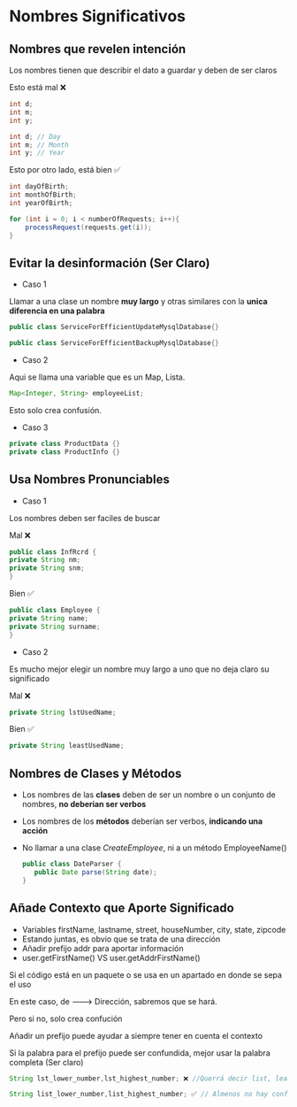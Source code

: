 # Nombres Significativos

## Nombres que revelen intención

Los nombres tienen que describir el dato a guardar y deben de ser claros

Esto está mal ❌

``` java
int d;
int m;
int y;
```

``` java
int d; // Day
int m; // Month
int y; // Year
```


Esto por otro lado, está bien ✅

``` java
int dayOfBirth;
int monthOfBirth;
int yearOfBirth;
```

``` java
for (int i = 0; i < numberOfRequests; i++){
    processRequest(requests.get(i));
}
```


## Evitar la desinformación (Ser Claro)

+ Caso 1

Llamar a una clase un nombre **muy largo** y otras similares con la **unica diferencia en una palabra**

``` java
public class ServiceForEfficientUpdateMysqlDatabase{}
```

``` java
public class ServiceForEfficientBackupMysqlDatabase{}
```

+ Caso 2

Aqui se llama una variable que es un Map, Lista. 

``` java
Map<Integer, String> employeeList;
```

Esto solo crea confusión.

+ Caso 3

``` java
private class ProductData {}
private class ProductInfo {}
```

## Usa Nombres Pronunciables

+ Caso 1

Los nombres deben ser faciles de buscar

Mal ❌
```java
public class InfRcrd {
private String nm;
private String snm;
}
```

Bien ✅
```java
public class Employee {
private String name;
private String surname;
}
```

+ Caso 2 

Es mucho mejor elegir un nombre muy largo a uno que no deja claro su significado

Mal ❌
```java
private String lstUsedName;
```

Bien ✅
```java
private String leastUsedName;
```

## Nombres de Clases y Métodos

+ Los nombres de las **clases** deben de ser un nombre o un conjunto de nombres, **no deberian ser verbos**

+ Los nombres de los **métodos** deberían ser verbos, **indicando una acción**

+ No llamar a una clase _CreateEmployee_, ni a un método EmployeeName()

    ```java
    public class DateParser {
       public Date parse(String date); 
    }
    ```


## Añade Contexto que Aporte Significado

+ Variables firstName, lastname, street, houseNumber, city, state, zipcode
+ Estando juntas, es obvio que se trata de una dirección
+ Añadir prefijo addr para aportar información
+ user.getFirstName() VS user.getAddrFirstName()

Si el código está en un paquete o se usa en un apartado en donde se sepa el uso

En este caso, de ---> Dirección, sabremos que se hará.

Pero si no, solo crea confución

Añadir un prefijo puede ayudar a siempre tener en cuenta el contexto

Si la palabra para el prefijo puede ser confundida, mejor usar la palabra completa (Ser claro)

```java
String lst_lower_number,lst_highest_number; ❌ //Querrá decir list, least, o last???
```

```java
String list_lower_number,list_highest_number; ✅ // Almenos no hay confución
```